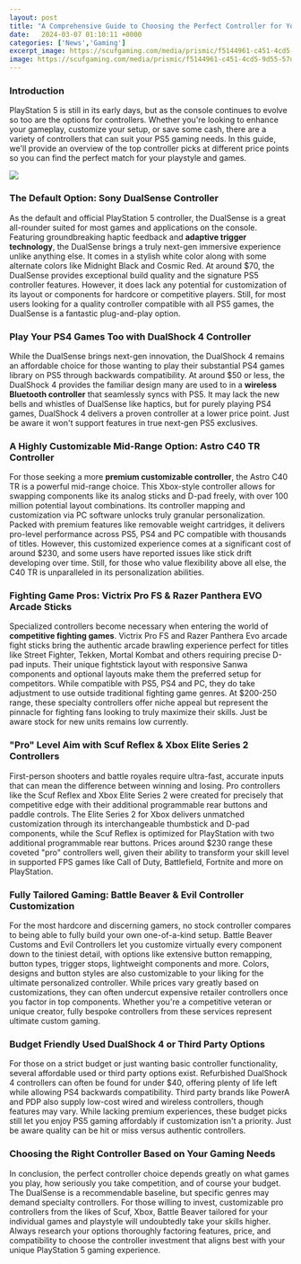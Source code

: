 ```yaml
---
layout: post
title: "A Comprehensive Guide to Choosing the Perfect Controller for Your PS5 Gaming Needs"
date:   2024-03-07 01:10:11 +0000
categories: ['News','Gaming']
excerpt_image: https://scufgaming.com/media/prismic/f5144961-c451-4cd5-9d55-57dc10fcc155_reflex_feature_lifetyle_thumbsticks_ps5_controller_750X750.jpg
image: https://scufgaming.com/media/prismic/f5144961-c451-4cd5-9d55-57dc10fcc155_reflex_feature_lifetyle_thumbsticks_ps5_controller_750X750.jpg
---
```


### Introduction
PlayStation 5 is still in its early days, but as the console continues to evolve so too are the options for controllers. Whether you're looking to enhance your gameplay, customize your setup, or save some cash, there are a variety of controllers that can suit your PS5 gaming needs. In this guide, we'll provide an overview of the top controller picks at different price points so you can find the perfect match for your playstyle and games. 

![](https://scufgaming.com/media/prismic/f5144961-c451-4cd5-9d55-57dc10fcc155_reflex_feature_lifetyle_thumbsticks_ps5_controller_750X750.jpg)
### The Default Option: Sony DualSense Controller  
As the default and official PlayStation 5 controller, the DualSense is a great all-rounder suited for most games and applications on the console. Featuring groundbreaking haptic feedback and **adaptive trigger technology**, the DualSense brings a truly next-gen immersive experience unlike anything else. It comes in a stylish white color along with some alternate colors like Midnight Black and Cosmic Red. At around $70, the DualSense provides exceptional build quality and the signature PS5 controller features. However, it does lack any potential for customization of its layout or components for hardcore or competitive players. Still, for most users looking for a quality controller compatible with all PS5 games, the DualSense is a fantastic plug-and-play option.
### Play Your PS4 Games Too with DualShock 4 Controller
While the DualSense brings next-gen innovation, the DualShock 4 remains an affordable choice for those wanting to play their substantial PS4 games library on PS5 through backwards compatibility. At around $50 or less, the DualShock 4 provides the familiar design many are used to in a **wireless Bluetooth controller** that seamlessly syncs with PS5. It may lack the new bells and whistles of DualSense like haptics, but for purely playing PS4 games, DualShock 4 delivers a proven controller at a lower price point. Just be aware it won't support features in true next-gen PS5 exclusives.
### A Highly Customizable Mid-Range Option: Astro C40 TR Controller
For those seeking a more **premium customizable controller**, the Astro C40 TR is a powerful mid-range choice. This Xbox-style controller allows for swapping components like its analog sticks and D-pad freely, with over 100 million potential layout combinations. Its controller mapping and customization via PC software unlocks truly granular personalization. Packed with premium features like removable weight cartridges, it delivers pro-level performance across PS5, PS4 and PC compatible with thousands of titles. However, this customized experience comes at a significant cost of around $230, and some users have reported issues like stick drift developing over time. Still, for those who value flexibility above all else, the C40 TR is unparalleled in its personalization abilities.
### Fighting Game Pros: Victrix Pro FS & Razer Panthera EVO Arcade Sticks 
Specialized controllers become necessary when entering the world of **competitive fighting games**. Victrix Pro FS and Razer Panthera Evo arcade fight sticks bring the authentic arcade brawling experience perfect for titles like Street Fighter, Tekken, Mortal Kombat and others requiring precise D-pad inputs. Their unique fightstick layout with responsive Sanwa components and optional layouts make them the preferred setup for competitors. While compatible with PS5, PS4 and PC, they do take adjustment to use outside traditional fighting game genres. At $200-250 range, these specialty controllers offer niche appeal but represent the pinnacle for fighting fans looking to truly maximize their skills. Just be aware stock for new units remains low currently.
### "Pro" Level Aim with Scuf Reflex & Xbox Elite Series 2 Controllers
First-person shooters and battle royales require ultra-fast, accurate inputs that can mean the difference between winning and losing. Pro controllers like the Scuf Reflex and Xbox Elite Series 2 were created for precisely that competitive edge with their additional programmable rear buttons and paddle controls. The Elite Series 2 for Xbox delivers unmatched customization through its interchangeable thumbstick and D-pad components, while the Scuf Reflex is optimized for PlayStation with two additional programmable rear buttons. Prices around $230 range these coveted "pro" controllers well, given their ability to transform your skill level in supported FPS games like Call of Duty, Battlefield, Fortnite and more on PlayStation.
### Fully Tailored Gaming: Battle Beaver & Evil Controller Customization 
For the most hardcore and discerning gamers, no stock controller compares to being able to fully build your own one-of-a-kind setup. Battle Beaver Customs and Evil Controllers let you customize virtually every component down to the tiniest detail, with options like extensive button remapping, button types, trigger stops, lightweight components and more. Colors, designs and button styles are also customizable to your liking for the ultimate personalized controller. While prices vary greatly based on customizations, they can often undercut expensive retailer controllers once you factor in top components. Whether you're a competitive veteran or unique creator, fully bespoke controllers from these services represent ultimate custom gaming.
### Budget Friendly Used DualShock 4 or Third Party Options
For those on a strict budget or just wanting basic controller functionality, several affordable used or third party options exist. Refurbished DualShock 4 controllers can often be found for under $40, offering plenty of life left while allowing PS4 backwards compatibility. Third party brands like PowerA and PDP also supply low-cost wired and wireless controllers, though features may vary. While lacking premium experiences, these budget picks still let you enjoy PS5 gaming affordably if customization isn't a priority. Just be aware quality can be hit or miss versus authentic controllers.
### Choosing the Right Controller Based on Your Gaming Needs
In conclusion, the perfect controller choice depends greatly on what games you play, how seriously you take competition, and of course your budget. The DualSense is a recommendable baseline, but specific genres may demand specialty controllers. For those willing to invest, customizable pro controllers from the likes of Scuf, Xbox, Battle Beaver tailored for your individual games and playstyle will undoubtedly take your skills higher. Always research your options thoroughly factoring features, price, and compatibility to choose the controller investment that aligns best with your unique PlayStation 5 gaming experience.